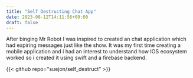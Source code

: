 ```yaml
---
title: "Self Destructing Chat App"
date: 2023-08-12T14:11:56+09:00
draft: false
---
```


After binging Mr Robot I was inspired to created an chat application which had expiring messages just like the show. It was my first time creating a mobile application and i had an interest to understand how IOS ecosystem worked so i created it using swift and a firebase backend.

{{< github repo="suejon/self_destruct" >}}


